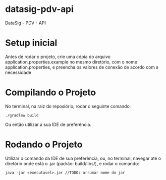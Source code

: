 # datasig-pdv-api
DataSig - PDV - API

# Setup inicial
Antes de rodar o projeto, crie uma cópia do arquivo application.properties.example
no mesmo diretório, com o nome application.properties, e preencha os valores de conexão
de acordo com a necessidade

# Compilando o Projeto
No terminal, na raiz do reposiório, rodar o seguinte comando:
```
./gradlew build
```
Ou então utilizar a sua IDE de preferência.

# Rodando o Projeto
Utilizar o comando da IDE de sua preferência, ou, no terminal, navegar até o diretório onde
está o .jar (padrão: build/libs/), e rodar o comando:
```
java -jar <executavel>.jar //TODO: arrumar nome do jar
```